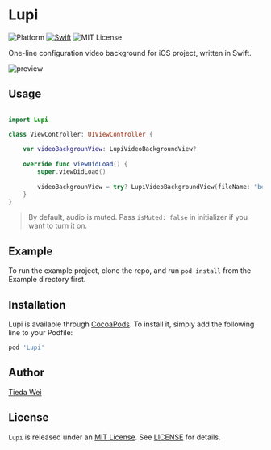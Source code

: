 # Lupi

![Platform](https://img.shields.io/badge/platforms-iOS-333333.svg)
[![Swift](https://img.shields.io/badge/Swift-5.0-orange.svg)](https://swift.org)
![MIT License](https://img.shields.io/badge/license-MIT-blue.svg)

One-line configuration video background for iOS project, written in Swift.

![preview](demo.gif)

## Usage
```swift

import Lupi

class ViewController: UIViewController {
    
    var videoBackgrounView: LupiVideoBackgroundView?
    
    override func viewDidLoad() {
        super.viewDidLoad()
        
        videoBackgrounView = try? LupiVideoBackgroundView(fileName: "beach", in: view)
    }
}
```
> By default, audio is muted. Pass `isMuted: false` in initializer if you want to turn it on.


## Example

To run the example project, clone the repo, and run `pod install` from the Example directory first.

## Installation

Lupi is available through [CocoaPods](https://cocoapods.org). To install
it, simply add the following line to your Podfile:

```ruby
pod 'Lupi'
```

## Author

[Tieda Wei](https://tiedawei.com)

## License

`Lupi` is released under an [MIT License](https://opensource.org/licenses/MIT). See [LICENSE](LICENSE) for details.
